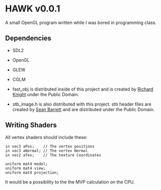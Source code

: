 # HAWK v0.0.1

A small OpenGL program written while I was bored in programming class.

## Dependencies

+ SDL2
+ OpenGL
+ GLEW
+ CGLM

+ fast\_obj is distributed inside of this project and is created by 
  [Richard Knight](https://github.com/thisistherk/) under the 
  Public Domain. 

+ stb\_image.h is also distributed with this project. stb header 
  files are created by [Sean Barrett](https://github.com/nothings) 
  and are distributed under the Public Domain.

## Writing Shaders

All vertex shaders should include these:

```
in vec3 aPos;    // The vertex positions
in vec3 aNormal; // The vertex Normal
in vec2 aTex;    // The texture Coordinates

uniform mat4 model;
uniform mat4 view;
uniform mat4 projection; 
```

It would be a possibility to the the MVP calculation on the CPU.
